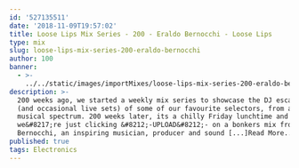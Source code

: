 ```yaml
---
id: '527135511'
date: '2018-11-09T19:57:02'
title: Loose Lips Mix Series - 200 - Eraldo Bernocchi - Loose Lips
type: mix
slug: loose-lips-mix-series-200-eraldo-bernocchi
author: 100
banner:
  - >-
    ../../static/images/importMixes/loose-lips-mix-series-200-eraldo-bernocchi/image3138.jpeg
description: >-
  200 weeks ago, we started a weekly mix series to showcase the DJ escapades
  (and occasional live sets) of some of our favourite selectors, from across the
  musical spectrum. 200 weeks later, its a chilly Friday lunchtime and
  we&#8217;re just clicking &#8212;-UPLOAD&#8212;- on a bonkers mix from Eraldo
  Bernocchi, an inspiring musician, producer and sound [...]Read More...
published: true
tags: Electronics
---
```

